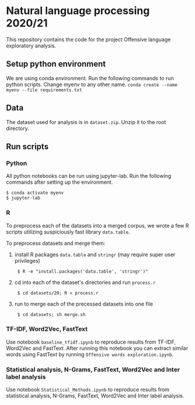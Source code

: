# Natural language processing 2020/21

This repository contains the code for the project Offensive language exploratory analysis.


## Setup python environment
We are using conda environment. Run the following commands to run python scripts. Change myenv to any other name.
`conda create --name myenv --file requirements.txt`

## Data

The dataset used for analysis is in `dataset.zip`. Unzip it to the root directory.

## Run scripts

### Python

All python notebooks can be run using jupyter-lab. Run the following commands after setting up the environment.

```
$ conda activate myenv
$ jupyter-lab
```

### R

To preprocess each of the datasets into a merged corpus, we wrote a few R scripts utilizing suspiciously fast library `data.table`.

To preprocess datasets and merge them:
1. install R packages `data.table` and `stringr` (may require super user privileges)
    
        $ R -e "install.packages('data.table', 'stringr')"
      
2. cd into each of the dataset's directories and run `process.r`

        $ cd datasets/20; R < process.r

3. run to merge each of the precessed datasets into one file

        $ cd datasets; sh merge.sh

### TF-IDF, Word2Vec, FastText

Use notebook `baseline_tfidf.ipynb` to reproduce results from TF-IDF, Word2Vec and FastText.
After running this notebook you can extract similar words using FastText by running `Offensive words exploration.ipynb`. 

### Statistical analysis, N-Grams, FastText, Word2Vec and Inter label analysis

Use notebook `Statistical_Methods.ipynb` to reproduce results from statistical analysis, N-Grams, FastText, Word2Vec and Inter label analysis.
